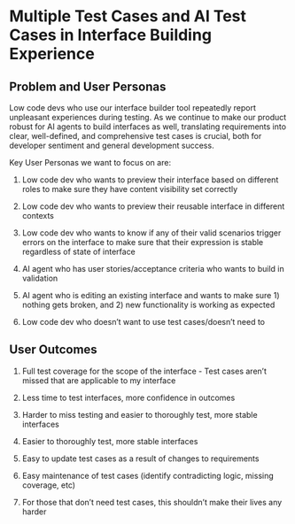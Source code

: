 # Multiple Test Cases and AI Test Cases in Interface Building Experience 

## Problem and User Personas
Low code devs who use our interface builder tool repeatedly report unpleasant experiences during testing. As we continue to make our product robust for AI agents to build interfaces as well, translating requirements into clear, well-defined, and comprehensive test cases is crucial, both for developer sentiment and general development success. 

Key User Personas we want to focus on are: 

1. Low code dev who wants to preview their interface based on different roles to make sure they have content visibility set correctly

2. Low code dev who wants to preview their reusable interface in different contexts

3. Low code dev who wants to know if any of their valid scenarios trigger errors on the interface to make sure that their expression is stable regardless of state of interface

5. AI agent who has user stories/acceptance criteria who wants to build in validation

6. AI agent who is editing an existing interface and wants to make sure 1) nothing gets broken, and 2) new functionality is working as expected

7. Low code dev who doesn’t want to use test cases/doesn’t need to


## User Outcomes 

1. Full test coverage for the scope of the interface  - Test cases aren’t missed that are applicable to my interface

2. Less time to test interfaces, more confidence in outcomes

3. Harder to miss testing and easier to thoroughly test, more stable interfaces

4. Easier to thoroughly test, more stable interfaces

5. Easy to update test cases as a result of changes to requirements

6. Easy maintenance of test cases (identify contradicting logic, missing coverage, etc)

7. For those that don’t need test cases, this shouldn’t make their lives any harder

